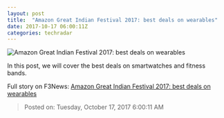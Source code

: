 ```yaml
---
layout: post
title:  "Amazon Great Indian Festival 2017: best deals on wearables"
date: 2017-10-17 06:00:11Z
categories: techradar
---
```


![Amazon Great Indian Festival 2017: best deals on wearables](http://cdn.mos.cms.futurecdn.net/apfVGDo9TZyiPx6qZziF5c-1200-80.jpg)

In this post, we will cover the best deals on smartwatches and fitness bands.


Full story on F3News: [Amazon Great Indian Festival 2017: best deals on wearables](http://www.f3nws.com/n/GFeHgG)

> Posted on: Tuesday, October 17, 2017 6:00:11 AM
